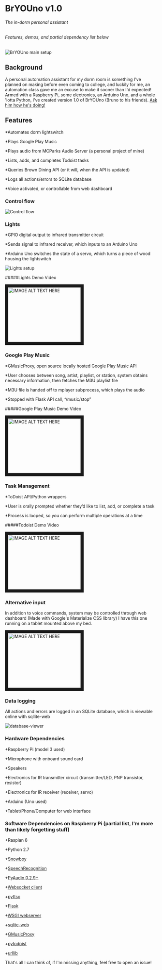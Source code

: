 # BrYOUno v1.0
###### The in-dorm personal assistant
###### Features, demos, and partial dependency list below
![BrYOUno main setup](http://image.prntscr.com/image/14fe8130ba3242df84988aa42b56f602.png)

## Background

A personal automation assistant for my dorm room is something I've planned on making before even coming to college, and luckily for me,
an automation class gave me an excuse to make it sooner than I'd expected! Armed with a Raspberry Pi, some electronics, an Arduino Uno,
and a whole 'lotta Python, I've created version 1.0 of BrYOUno (Bruno to his friends). [Ask him how he's doing!](https://www.youtube.com/watch?v=kiSEGOG-h4Y)

## Features
*Automates dorm lightswitch

*Plays Google Play Music

*Plays audio from MCParks Audio Server (a personal project of mine)

*Lists, adds, and completes Todoist tasks

*Queries Brown Dining API (or it will, when the API is updated)

*Logs all actions/errors to SQLite database

*Voice activated, or controllable from web dashboard

### Control flow
![Control flow](http://image.prntscr.com/image/f37542d9f26e4c5d81d84b339b8dd7d7.png)

### Lights
*GPIO digital output to infrared transmitter circuit

*Sends signal to infrared receiver, which inputs to an Arduino Uno

*Arduino Uno switches the state of a servo, which turns a piece of wood housing the lightswitch

![Lights setup](http://image.prntscr.com/image/628352542cf04f69b2a97b3b1361054a.png)

#####Lights Demo Video

<a href="http://www.youtube.com/watch?feature=player_embedded&v=AEW0pxpv7_A
" target="_tab"><img src="http://img.youtube.com/vi/AEW0pxpv7_A/0.jpg"
alt="IMAGE ALT TEXT HERE" width="240" height="180" border="10" /></a>

### Google Play Music
*GMusicProxy, open source locally hosted Google Play Music API

*User chooses between song, artist, playlist, or station, system obtains necessary information, then fetches the M3U playlist file

*M3U file is handed off to mplayer subprocess, which plays the audio

*Stopped with Flask API call, “/music/stop”

#####Google Play Music Demo Video

<a href="http://www.youtube.com/watch?feature=player_embedded&v=0sgMwBeWgmk
" target="_tab"><img src="http://img.youtube.com/vi/0sgMwBeWgmk/0.jpg"
alt="IMAGE ALT TEXT HERE" width="240" height="180" border="10" /></a>

### Task Management
*ToDoist API/Python wrappers

*User is orally prompted whether they’d like to list, add, or complete a task

*Process is looped, so you can perform multiple operations at a time

#####Todoist Demo Video

<a href="http://www.youtube.com/watch?feature=player_embedded&v=vsCGVdoejL4
" target="_tab"><img src="http://img.youtube.com/vi/vsCGVdoejL4/0.jpg"
alt="IMAGE ALT TEXT HERE" width="240" height="180" border="10" /></a>

### Alternative input

In addition to voice commands, system may be controlled through web dashboard (Made with Google's Materialize CSS library)
I have this one running on a tablet mounted above my bed.

<a href="http://www.youtube.com/watch?feature=player_embedded&v=T9fPB6J6O5I
" target="_tab"><img src="http://img.youtube.com/vi/T9fPB6J6O5I/0.jpg"
alt="IMAGE ALT TEXT HERE" width="240" height="180" border="10" /></a>

### Data logging

All actions and errors are logged in an SQLite database, which is viewable online with sqllite-web

![database-viewer](http://image.prntscr.com/image/003e053aae6d47f589fc428ad6336862.png)

### Hardware Dependencies

+Raspberry Pi (model 3 used)

+Microphone with onboard sound card

+Speakers

+Electronics for IR transmitter circuit (transmitter/LED, PNP transistor, resistor)

+Electronics for IR receiver (receiver, servo)

+Arduino (Uno used)

+Tablet/Phone/Computer for web interface

### Software Dependencies on Raspberry Pi (partial list, I'm more than likely forgetting stuff)

+Raspian 8

+Python 2.7

+[Snowboy](http://docs.kitt.ai/snowboy/)

+[SpeechRecognition](https://pypi.python.org/pypi/SpeechRecognition/)

+[PyAudio 0.2.9+](https://pypi.python.org/pypi/PyAudio)

+[Websocket client](https://pypi.python.org/pypi/websocket-client/)

+[pyttsx](https://pypi.python.org/pypi/pyttsx)

+[Flask](http://flask.pocoo.org/)

+[WSGI webserver](https://wsgi.readthedocs.io/en/latest/)

+[sqlite-web](https://github.com/coleifer/sqlite-web)

+[GMusicProxy](http://gmusicproxy.net/)

+[pytodoist](http://pytodoist.readthedocs.io/en/latest/)

+[urllib](https://docs.python.org/2/library/urllib.html)

That's all I can think of, if I'm missing anything, feel free to open an issue!
